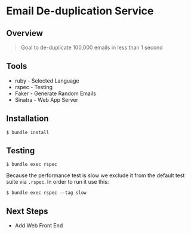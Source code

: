 # Email De-duplication Service

## Overview

> Goal to de-duplicate 100,000 emails in less than 1 second

## Tools

* ruby - Selected Language
* rspec - Testing
* Faker - Generate Random Emails
* Sinatra - Web App Server

## Installation

```
$ bundle install
```

## Testing

```
$ bundle exec rspec
```

Because the performance test is slow we exclude it from the default test suite via ``.rspec``. In order to run it use this:

```
$ bundle exec rspec --tag slow
```

## Next Steps

* Add Web Front End


